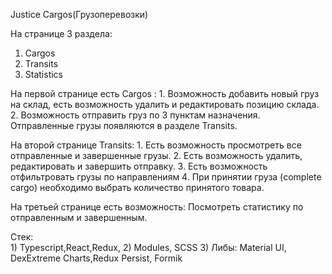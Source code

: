Justice Cargos(Грузоперевозки)

На странице 3 раздела: 
1. Cargos 
2. Transits
3. Statistics
   
На первой странице есть Cargos :
    1. Возможность добавить новый груз на склад, есть возможность удалить и редактировать позицию склада.
    2. Возможность отправить груз по 3 пунктам назначения. Отправленные грузы появляются в разделе Transits. 

На второй странице Transits: 
    1. Есть возможность просмотреть все отправленные и завершенные грузы.
    2. Есть возможность удалить, редактировать и завершить отправку.
    3. Есть возможность отфильтровать грузы по направлениям
    4. При принятии груза (complete cargo) необходимо выбрать количество принятого товара.

На третьей странице есть возможность:
    Посмотреть статистику по отправленным и завершенным.

Стек:   
    1) Typescript,React,Redux, 
    2) Modules, SCSS
    3) Либы: Material UI, DexExtreme Charts,Redux Persist, Formik
